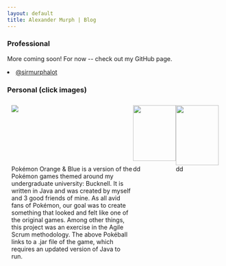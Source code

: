 ```yaml
---
layout: default
title: Alexander Murph | Blog
---
```

<head>
<style>
.grid-container {
  display: grid;
  grid-template-columns: auto auto auto;
  padding: 10px;
}

.grid-item {
  padding: 20px;
  font-size: 30px;
  text-align: center;
}
</style>
</head>
<h3>Professional</h3>
<p>More coming soon!  For now -- check out my GitHub page.</p>
<li> <a href="https://github.com/sirmurphalot">@sirmurphalot</a> </li>

<h3>Personal (click images) </h3>
<div class="grid-container">
  <div class="grid-item"> <a href="https://www.google.com/"> <img src="https://sirmurphalot.github.io/assets/GreatBall.png"></a></div>
  <div class="grid-item"> <a href="https://www.google.com/"> <img src="https://sirmurphalot.github.io/assets/AntiguaMap.png" width="100" height="130"></a></div>
  <div class="grid-item"> <a href="https://www.google.com/"> <img src="https://sirmurphalot.github.io/assets/Tati.png" width="100" height="140"></a></div>
  <div class="grid-item"> Pokémon Orange & Blue is a version of the Pokémon games themed around my undergraduate university: Bucknell.  It is written in Java and was created by myself and 3 good friends of mine.  As all avid fans of Pokémon, our goal was to create something that looked and felt like one of the original games.  Among other things, this project was an exercise in the Agile Scrum methodology. The above Pokéball links to a .jar file of the game, which requires an updated version of Java to run. </div>
  <div class="grid-item"> dd </div>
  <div class="grid-item"> dd </div>
</div>
<!--
<div class="row"> 
  <div class="column">
    <img src="https://sirmurphalot.github.io/assets/GreatBall.png">
  </div>
  <div class="column">
    <img src="https://sirmurphalot.github.io/assets/AntiguaMap.png" width="50" height="70">
  </div> 
</div>
-->
<!--
<ul class="posts">
  {% for post in site.posts limit:5 %}
    <li><span>{{ post.date | date_to_string }}</span> &raquo; <a href="{{post.url}}">{{ post.title }}</a></li>
  {% endfor %}
</ul>
-->
